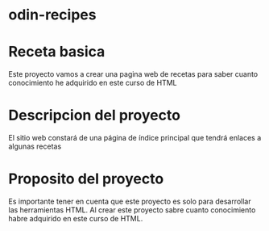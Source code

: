 # odin-recipes
# Receta basica

Este proyecto vamos a crear una pagina web de recetas para saber cuanto
conocimiento he adquirido en este curso de HTML

# Descripcion del proyecto

El sitio web constará de una página de índice principal que tendrá enlaces a algunas recetas

# Proposito del proyecto

Es importante tener en cuenta que este proyecto es solo para desarrollar las herramientas HTML. Al crear este proyecto sabre cuanto conocimiento habre adquirido en este curso de HTML.
